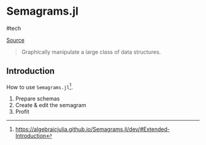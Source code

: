# Semagrams.jl

#tech

[Source](https://github.com/AlgebraicJulia/Semagrams.jl)

> Graphically manipulate a large class of data structures.

## Introduction

How to use `Semagrams.jl`[^docs].

1. Prepare schemas
1. Create & edit the semagram
1. Profit

[^docs]: https://algebraicjulia.github.io/Semagrams.jl/dev/#Extended-Introduction
